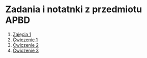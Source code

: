 # Zadania i notatnki z przedmiotu APBD

1. [Zajęcia 1](https://github.com/JakubGrzegorzewski/APBD/tree/main/Lesson1)
2. [Ćwiczenie 1](https://github.com/JakubGrzegorzewski/APBD/tree/main/Task1)
3. [Ćwiczenie 2](https://github.com/JakubGrzegorzewski/APBD/tree/main/Task2)
4. [Ćwiczenie 3](https://github.com/JakubGrzegorzewski/APBD/tree/main/Task3)
